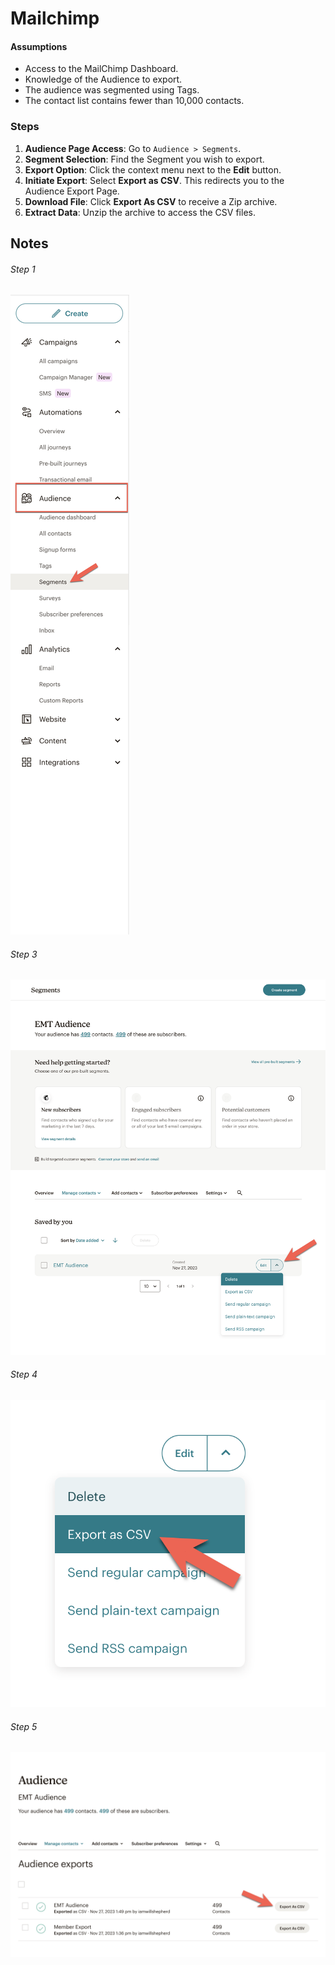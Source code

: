 # Mailchimp

#### Assumptions

- Access to the MailChimp Dashboard.
- Knowledge of the Audience to export.
- The audience was segmented using Tags.
- The contact list contains fewer than 10,000 contacts.

### Steps

1. **Audience Page Access**: Go to `Audience > Segments`.
2. **Segment Selection**: Find the Segment you wish to export.
3. **Export Option**: Click the context menu next to the **Edit** button.
4. **Initiate Export**: Select **Export as CSV**. This redirects you to the Audience Export Page.
5. **Download File**: Click **Export As CSV** to receive a Zip archive.
6. **Extract Data**: Unzip the archive to access the CSV files.

## Notes

###### Step 1

![Navigating to Segments](step-1.png)

###### Step 3

![Selecting audience to export](step-3.png)

###### Step 4

![Creating an export](step-4.png)

###### Step 5

![Download exported CSV](step-5.png)
